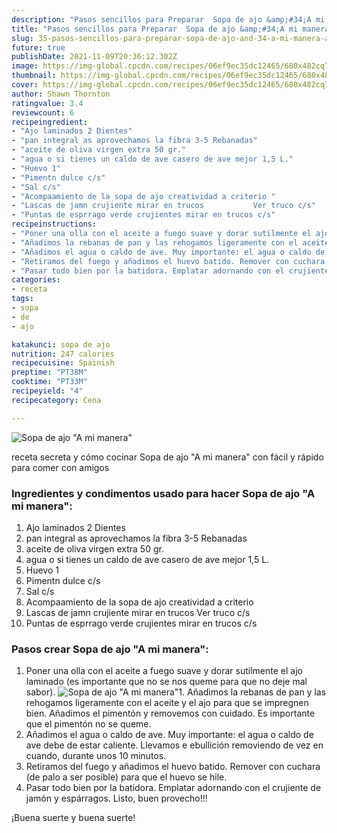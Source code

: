 ```yaml
---
description: "Pasos sencillos para Preparar  Sopa de ajo &amp;#34;A mi manera&amp;#34;"
title: "Pasos sencillos para Preparar  Sopa de ajo &amp;#34;A mi manera&amp;#34;"
slug: 35-pasos-sencillos-para-preparar-sopa-de-ajo-and-34-a-mi-manera-and-34
future: true
publishDate: 2021-11-09T20:36:12.302Z
image: https://img-global.cpcdn.com/recipes/06ef9ec35dc12465/680x482cq70/sopa-de-ajo-a-mi-manera-foto-principal.jpg
thumbnail: https://img-global.cpcdn.com/recipes/06ef9ec35dc12465/680x482cq70/sopa-de-ajo-a-mi-manera-foto-principal.jpg
cover: https://img-global.cpcdn.com/recipes/06ef9ec35dc12465/680x482cq70/sopa-de-ajo-a-mi-manera-foto-principal.jpg
author: Shawn Thornton
ratingvalue: 3.4
reviewcount: 6
recipeingredient:
- "Ajo laminados 2 Dientes"
- "pan integral as aprovechamos la fibra 3-5 Rebanadas"
- "aceite de oliva virgen extra 50 gr."
- "agua o si tienes un caldo de ave casero de ave mejor 1,5 L."
- "Huevo 1"
- "Pimentn dulce c/s"
- "Sal c/s"
- "Acompaamiento de la sopa de ajo creatividad a criterio "
- "Lascas de jamn crujiente mirar en trucos           Ver truco c/s"
- "Puntas de esprrago verde crujientes mirar en trucos c/s"
recipeinstructions:
- "Poner una olla con el aceite a fuego suave y dorar sutilmente el ajo laminado (es importante que no se nos queme para que no deje mal sabor)."
- "Añadimos la rebanas de pan y las rehogamos ligeramente con el aceite y el ajo para que se impregnen bien. Añadimos el pimentón y removemos con cuidado. Es importante que el pimentón no se queme."
- "Añadimos el agua o caldo de ave. Muy importante: el agua o caldo de ave debe de estar caliente. Llevamos e ebullición removiendo de vez en cuando, durante unos 10 minutos."
- "Retiramos del fuego y añadimos el huevo batido. Remover con cuchara (de palo a ser posible) para que el huevo se hile."
- "Pasar todo bien por la batidora. Emplatar adornando con el crujiente de jamón y espárragos. Listo, buen provecho!!!"
categories:
- receta
tags:
- sopa
- de
- ajo

katakunci: sopa de ajo 
nutrition: 247 calories
recipecuisine: Spainish
preptime: "PT38M"
cooktime: "PT33M"
recipeyield: "4"
recipecategory: Cena

---
```



![Sopa de ajo &#34;A mi manera&#34;](https://img-global.cpcdn.com/recipes/06ef9ec35dc12465/680x482cq70/sopa-de-ajo-a-mi-manera-foto-principal.jpg)

receta secreta y cómo cocinar Sopa de ajo &#34;A mi manera&#34; con fácil y rápido para comer con amigos

<!--inarticleads1-->

### Ingredientes y condimentos usado para hacer Sopa de ajo &#34;A mi manera&#34;:

1. Ajo laminados 2 Dientes
1. pan integral as aprovechamos la fibra 3-5 Rebanadas
1. aceite de oliva virgen extra 50 gr.
1. agua o si tienes un caldo de ave casero de ave mejor 1,5 L.
1. Huevo 1
1. Pimentn dulce c/s
1. Sal c/s
1. Acompaamiento de la sopa de ajo creatividad a criterio 
1. Lascas de jamn crujiente mirar en trucos           Ver truco c/s
1. Puntas de esprrago verde crujientes mirar en trucos c/s



<!--inarticleads2-->

### Pasos crear Sopa de ajo &#34;A mi manera&#34;:

1. Poner una olla con el aceite a fuego suave y dorar sutilmente el ajo laminado (es importante que no se nos queme para que no deje mal sabor).
<img src="https://img-global.cpcdn.com/steps/7cae0d01052eb449/160x128cq70/foto-del-paso-1-de-la-receta-sopa-de-ajo-a-mi-manera.jpg" alt="Sopa de ajo &#34;A mi manera&#34;">1. Añadimos la rebanas de pan y las rehogamos ligeramente con el aceite y el ajo para que se impregnen bien. Añadimos el pimentón y removemos con cuidado. Es importante que el pimentón no se queme.
1. Añadimos el agua o caldo de ave. Muy importante: el agua o caldo de ave debe de estar caliente. Llevamos e ebullición removiendo de vez en cuando, durante unos 10 minutos.
1. Retiramos del fuego y añadimos el huevo batido. Remover con cuchara (de palo a ser posible) para que el huevo se hile.
1. Pasar todo bien por la batidora. Emplatar adornando con el crujiente de jamón y espárragos. Listo, buen provecho!!!



¡Buena suerte y buena suerte!


